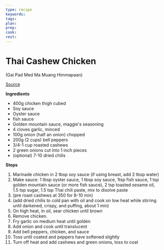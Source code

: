```yaml
---
type: recipe
keywords:
tags:
plan:
prep:
cook:
rest:
---
```


# Thai Cashew Chicken

(Gai Pad Med Ma Muang Himmapaan)

[Source](https://www.youtube.com/watch?v=1C8P2unb-6I)

**Ingredients**

- 400g chicken thigh cubed
- Soy sauce
- Oyster sauce
- fish sauce
- Golden mountain sauce, maggie's seasoning
- 4 cloves garlic, minced
- 100g onion (half an onion) chopped
- 200g (2 cups) bell peppers
- 3/4-1 cup roasted cashews
- 2 green onions cut into 1 inch pieces
- (optional) 7-10 dried chilis

**Steps**

1. Marinade chicken in 2 tbsp soy sauce (if using breast, add 2 tbsp water)
2. Make sauce: 1 tbsp oyster sauce, 1 tbsp soy sauce, 1tsp fish sauce, 1 tsp golden mountain sauce (or more fish sauce), 2 tsp toasted sesame oil, 1.5 tsp sugar, 1.5 tsp Thai chili paste, mix to disolve paste
3. (pre roast cashews at 350 for 8-10 min)
4. (add dried chilis to cold pan with oil and cook on low heat while stirring until darkened, crispy, and puffing, about 1 min)
5. On high heat, in oil, sear chicken until brown
6. Remove chicken.
7. Fry garlic on medium heat until golden
8. Add onion and cook until translucent
9. Add bell peppers, chicken, and sauce
10. Toss until coated and peppers have softened slightly
11. Turn off heat and add cashews and green onions, toss to coat
